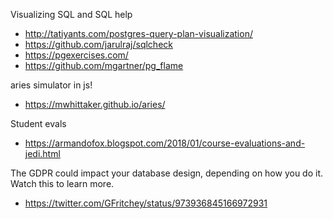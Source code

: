 Visualizing SQL and SQL help

* http://tatiyants.com/postgres-query-plan-visualization/
* https://github.com/jarulraj/sqlcheck
* https://pgexercises.com/
* https://github.com/mgartner/pg_flame

aries simulator in js!

* https://mwhittaker.github.io/aries/

Student evals

* https://armandofox.blogspot.com/2018/01/course-evaluations-and-jedi.html


The GDPR could impact your database design, depending on how you do it. Watch this to learn more.

* https://twitter.com/GFritchey/status/973936845166972931
